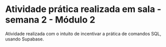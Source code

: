 <h1>Atividade prática realizada em sala - semana 2 - Módulo 2</h1>
<p>Atividade realizada com o intuito de incentivar a prática de comandos SQL, usando Supabase.</p>
